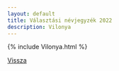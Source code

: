 ```yaml
---
layout: default
title: Választási névjegyzék 2022
description: Vilonya
---
```


{% include Vilonya.html %}

[Vissza](./)